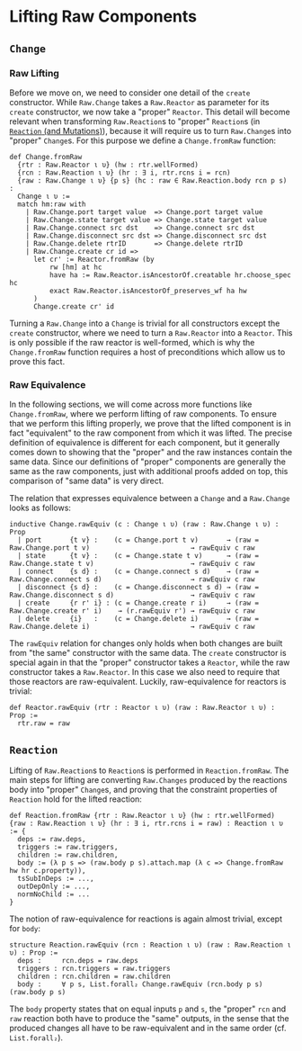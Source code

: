 # Lifting Raw Components

## `Change`

### Raw Lifting

Before we move on, we need to consider one detail of the `create` constructor.
While `Raw.Change` takes a `Raw.Reactor` as parameter for its `create` constructor, we now take a "proper"
`Reactor`. This detail will become relevant when transforming `Raw.Reaction`s to "proper" `Reaction`s
(in [`Reaction` (and Mutations)](#reaction-and-mutations)), because it will require us to turn `Raw.Change`s into "proper" `Change`s.
For this purpose we define a `Change.fromRaw` function:

```lean
def Change.fromRaw
  {rtr : Raw.Reactor ι υ} (hw : rtr.wellFormed) 
  {rcn : Raw.Reaction ι υ} (hr : ∃ i, rtr.rcns i = rcn) 
  {raw : Raw.Change ι υ} {p s} (hc : raw ∈ Raw.Reaction.body rcn p s) : 
  Change ι υ :=
  match hm:raw with 
    | Raw.Change.port target value  => Change.port target value  
    | Raw.Change.state target value => Change.state target value 
    | Raw.Change.connect src dst    => Change.connect src dst    
    | Raw.Change.disconnect src dst => Change.disconnect src dst 
    | Raw.Change.delete rtrID       => Change.delete rtrID
    | Raw.Change.create cr id => 
      let cr' := Reactor.fromRaw (by
          rw [hm] at hc
          have ha := Raw.Reactor.isAncestorOf.creatable hr.choose_spec hc
          exact Raw.Reactor.isAncestorOf_preserves_wf ha hw
      )
      Change.create cr' id
```

Turning a `Raw.Change` into a `Change` is trivial for all constructors except the `create` constructor, where we
need to turn a `Raw.Reactor` into a `Reactor`. This is only possible if the raw reactor is well-formed, which is 
why the `Change.fromRaw` function requires a host of preconditions which allow us to prove this fact.

### Raw Equivalence

In the following sections, we will come across more functions like `Change.fromRaw`, where we perform lifting of
raw components. To ensure that we perform this lifting properly, we prove that the lifted component is in fact
"equivalent" to the raw component from which it was lifted.
The precise definition of equivalence is different for each component, but it generally comes down to showing that
the "proper" and the raw instances contain the same data. Since our definitions of "proper" components are generally
the same as the raw components, just with additional proofs added on top, this comparison of "same data" is very direct.

The relation that expresses equivalence between a `Change` and a `Raw.Change` looks as follows:

```lean
inductive Change.rawEquiv (c : Change ι υ) (raw : Raw.Change ι υ) : Prop
  | port       {t v} :    (c = Change.port t v)       → (raw = Raw.Change.port t v)                         → rawEquiv c raw
  | state      {t v} :    (c = Change.state t v)      → (raw = Raw.Change.state t v)                        → rawEquiv c raw
  | connect    {s d} :    (c = Change.connect s d)    → (raw = Raw.Change.connect s d)                      → rawEquiv c raw
  | disconnect {s d} :    (c = Change.disconnect s d) → (raw = Raw.Change.disconnect s d)                   → rawEquiv c raw
  | create     {r r' i} : (c = Change.create r i)     → (raw = Raw.Change.create r' i)    → (r.rawEquiv r') → rawEquiv c raw
  | delete     {i}   :    (c = Change.delete i)       → (raw = Raw.Change.delete i)                         → rawEquiv c raw
```

The `rawEquiv` relation for changes only holds when both changes are built from "the same" constructor with the same data.
The `create` constructor is special again in that the "proper" constructor takes a `Reactor`, while the raw constructor takes a
`Raw.Reactor`. In this case we also need to require that those reactors are raw-equivalent. Luckily, raw-equivalence for
reactors is trivial:

```lean
def Reactor.rawEquiv (rtr : Reactor ι υ) (raw : Raw.Reactor ι υ) : Prop :=
  rtr.raw = raw
```

## `Reaction`

Lifting of `Raw.Reaction`s to `Reaction`s is performed in `Reaction.fromRaw`.
The main steps for lifting are converting `Raw.Changes` produced by the reactions body into "proper" `Change`s, and proving that
the constraint properties of `Reaction` hold for the lifted reaction:

```lean
def Reaction.fromRaw {rtr : Raw.Reactor ι υ} (hw : rtr.wellFormed) {raw : Raw.Reaction ι υ} (hr : ∃ i, rtr.rcns i = raw) : Reaction ι υ := {
  deps := raw.deps,
  triggers := raw.triggers,
  children := raw.children,
  body := (λ p s => (raw.body p s).attach.map (λ c => Change.fromRaw hw hr c.property)),
  tsSubInDeps := ...,
  outDepOnly := ...,
  normNoChild := ...
}
```

The notion of raw-equivalence for reactions is again almost trivial, except for `body`:

```lean
structure Reaction.rawEquiv (rcn : Reaction ι υ) (raw : Raw.Reaction ι υ) : Prop :=
  deps :     rcn.deps = raw.deps
  triggers : rcn.triggers = raw.triggers
  children : rcn.children = raw.children
  body :     ∀ p s, List.forall₂ Change.rawEquiv (rcn.body p s) (raw.body p s)
```

The `body` property states that on equal inputs `p` and `s`, the "proper" `rcn` and `raw` reaction both have to produce the "same"
outputs, in the sense that the produced changes all have to be raw-equivalent and in the same order (cf. `List.forall₂`).
